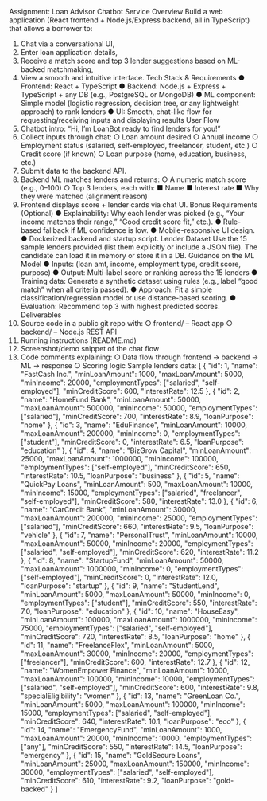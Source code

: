 Assignment: Loan Advisor Chatbot Service
Overview
Build a web application (React frontend + Node.js/Express backend, all in TypeScript) that 
allows a borrower to:
1. Chat via a conversational UI,
2. Enter loan application details,
3. Receive a match score and top 3 lender suggestions based on ML-backed 
matchmaking,
4. View a smooth and intuitive interface.
Tech Stack & Requirements
● Frontend: React + TypeScript
● Backend: Node.js + Express + TypeScript + any DB (e.g., PostgreSQL or MongoDB)
● ML component: Simple model (logistic regression, decision tree, or any lightweight 
approach) to rank lenders
● UI: Smooth, chat-like flow for requesting/receiving inputs and displaying results
User Flow
1. Chatbot intro: “Hi, I’m LoanBot ready to find lenders for you!”
2. Collect inputs through chat:
○ Loan amount desired
○ Annual income
○ Employment status (salaried, self-employed, freelancer, student, etc.)
○ Credit score (if known)
○ Loan purpose (home, education, business, etc.)
3. Submit data to the backend API.
4. Backend ML matches lenders and returns:
○ A numeric match score (e.g., 0–100)
○ Top 3 lenders, each with:
■ Name
■ Interest rate
■ Why they were matched (alignment reason)
5. Frontend displays score + lender cards via chat UI.
Bonus Requirements (Optional)
● Explainability: Why each lender was picked (e.g., “Your income matches their 
range,” “Good credit score fit,” etc.).
● Rule-based fallback if ML confidence is low.
● Mobile-responsive UI design.
● Dockerized backend and startup script.
Lender Dataset
Use the 15 sample lenders provided (list them explicitly or include a JSON file). The 
candidate can load it in memory or store it in a DB.
Guidance on the ML Model
● Inputs: (loan amt, income, employment type, credit score, purpose)
● Output: Multi-label score or ranking across the 15 lenders
● Training data: Generate a synthetic dataset using rules (e.g., label “good match” 
when all criteria passed).
● Approach: Fit a simple classification/regression model or use distance-based 
scoring.
● Evaluation: Recommend top 3 with highest predicted scores.
Deliverables
1. Source code in a public git repo with:
○ frontend/ – React app
○ backend/ – Node.js REST API
2. Running instructions (README.md)
3. Screenshot/demo snippet of the chat flow
4. Code comments explaining:
○ Data flow through frontend → backend → ML → response
○ Scoring logic
Sample lenders data: 
[
 {
 "id": 1,
 "name": "FastCash Inc.",
 "minLoanAmount": 1000,
 "maxLoanAmount": 5000,
 "minIncome": 20000,
 "employmentTypes": ["salaried", "self-employed"],
 "minCreditScore": 600,
 "interestRate": 12.5
 },
 {
 "id": 2,
 "name": "HomeFund Bank",
 "minLoanAmount": 50000,
 "maxLoanAmount": 500000,
 "minIncome": 50000,
 "employmentTypes": ["salaried"],
 "minCreditScore": 700,
 "interestRate": 8.9,
 "loanPurpose": "home"
 },
 {
 "id": 3,
 "name": "EduFinance",
 "minLoanAmount": 10000,
 "maxLoanAmount": 200000,
 "minIncome": 0,
 "employmentTypes": ["student"],
 "minCreditScore": 0,
 "interestRate": 6.5,
 "loanPurpose": "education"
 },
 {
 "id": 4,
 "name": "BizGrow Capital",
 "minLoanAmount": 25000,
 "maxLoanAmount": 1000000,
 "minIncome": 100000,
 "employmentTypes": ["self-employed"],
 "minCreditScore": 650,
 "interestRate": 10.5,
 "loanPurpose": "business"
 },
 {
 "id": 5,
 "name": "QuickPay Loans",
 "minLoanAmount": 500,
 "maxLoanAmount": 10000,
 "minIncome": 15000,
 "employmentTypes": ["salaried", "freelancer", "self-employed"],
 "minCreditScore": 580,
 "interestRate": 13.0
 },
 {
 "id": 6,
 "name": "CarCredit Bank",
 "minLoanAmount": 30000,
 "maxLoanAmount": 200000,
 "minIncome": 25000,
 "employmentTypes": ["salaried"],
 "minCreditScore": 660,
 "interestRate": 9.5,
 "loanPurpose": "vehicle"
 },
 {
 "id": 7,
 "name": "PersonalTrust",
 "minLoanAmount": 10000,
 "maxLoanAmount": 50000,
 "minIncome": 20000,
 "employmentTypes": ["salaried", "self-employed"],
 "minCreditScore": 620,
 "interestRate": 11.2
 },
 {
 "id": 8,
 "name": "StartupFund",
 "minLoanAmount": 50000,
 "maxLoanAmount": 1000000,
 "minIncome": 0,
 "employmentTypes": ["self-employed"],
 "minCreditScore": 0,
 "interestRate": 12.0,
 "loanPurpose": "startup"
 },
 {
 "id": 9,
 "name": "StudentLend",
 "minLoanAmount": 5000,
 "maxLoanAmount": 50000,
 "minIncome": 0,
 "employmentTypes": ["student"],
 "minCreditScore": 550,
 "interestRate": 7.0,
 "loanPurpose": "education"
 },
 {
 "id": 10,
 "name": "HouseEasy",
 "minLoanAmount": 100000,
 "maxLoanAmount": 1000000,
 "minIncome": 75000,
 "employmentTypes": ["salaried", "self-employed"],
 "minCreditScore": 720,
 "interestRate": 8.5,
 "loanPurpose": "home"
 },
 {
 "id": 11,
 "name": "FreelanceFlex",
 "minLoanAmount": 5000,
 "maxLoanAmount": 30000,
 "minIncome": 20000,
 "employmentTypes": ["freelancer"],
 "minCreditScore": 600,
 "interestRate": 12.7
 },
 {
 "id": 12,
 "name": "WomenEmpower Finance",
 "minLoanAmount": 10000,
 "maxLoanAmount": 100000,
 "minIncome": 10000,
 "employmentTypes": ["salaried", "self-employed"],
 "minCreditScore": 600,
 "interestRate": 9.8,
 "specialEligibility": "women"
 },
 {
 "id": 13,
 "name": "GreenLoan Co.",
 "minLoanAmount": 5000,
 "maxLoanAmount": 100000,
 "minIncome": 15000,
 "employmentTypes": ["salaried", "self-employed"],
 "minCreditScore": 640,
 "interestRate": 10.1,
 "loanPurpose": "eco"
 },
 {
 "id": 14,
 "name": "EmergencyFund",
 "minLoanAmount": 1000,
 "maxLoanAmount": 20000,
 "minIncome": 10000,
 "employmentTypes": ["any"],
 "minCreditScore": 550,
 "interestRate": 14.5,
 "loanPurpose": "emergency"
 },
 {
 "id": 15,
 "name": "GoldSecure Loans",
 "minLoanAmount": 25000,
 "maxLoanAmount": 150000,
 "minIncome": 30000,
 "employmentTypes": ["salaried", "self-employed"],
 "minCreditScore": 610,
 "interestRate": 9.2,
 "loanPurpose": "gold-backed"
 }
]